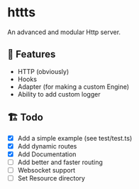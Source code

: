 # httts

An advanced and modular Http server.

## 📝 Features
- HTTP (obviously)
- Hooks
- Adapter (for making a custom Engine)
- Ability to add custom logger

## 🏗️ Todo
- [x] Add a simple example (see test/test.ts)
- [x] Add dynamic routes
- [x] Add Documentation
- [ ] Add better and faster routing
- [ ] Websocket support
- [ ] Set Resource directory
